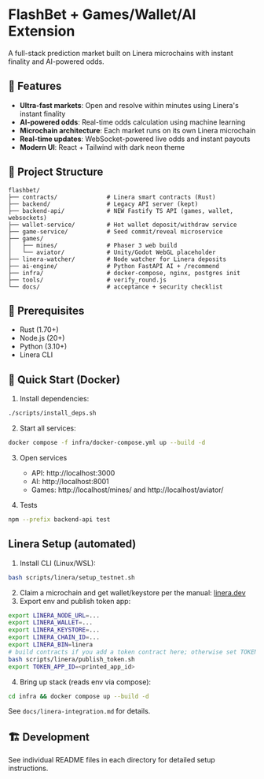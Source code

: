# FlashBet + Games/Wallet/AI Extension

A full-stack prediction market built on Linera microchains with instant finality and AI-powered odds.

## 🚀 Features

- **Ultra-fast markets**: Open and resolve within minutes using Linera's instant finality
- **AI-powered odds**: Real-time odds calculation using machine learning
- **Microchain architecture**: Each market runs on its own Linera microchain
- **Real-time updates**: WebSocket-powered live odds and instant payouts
- **Modern UI**: React + Tailwind with dark neon theme

## 📁 Project Structure

```
flashbet/
├── contracts/              # Linera smart contracts (Rust)
├── backend/                # Legacy API server (kept)
├── backend-api/            # NEW Fastify TS API (games, wallet, websockets)
├── wallet-service/         # Hot wallet deposit/withdraw service
├── game-service/           # Seed commit/reveal microservice
├── games/
│   ├── mines/              # Phaser 3 web build
│   └── aviator/            # Unity/Godot WebGL placeholder
├── linera-watcher/         # Node watcher for Linera deposits
├── ai-engine/              # Python FastAPI AI + /recommend
├── infra/                  # docker-compose, nginx, postgres init
├── tools/                  # verify_round.js
└── docs/                   # acceptance + security checklist
```

## 🔧 Prerequisites

- Rust (1.70+)
- Node.js (20+)
- Python (3.10+)
- Linera CLI

## 🚀 Quick Start (Docker)

1. Install dependencies:
```bash
./scripts/install_deps.sh
```

2. Start all services:
```bash
docker compose -f infra/docker-compose.yml up --build -d
```

3. Open services
   - API: http://localhost:3000
   - AI:  http://localhost:8001
   - Games: http://localhost/mines/ and http://localhost/aviator/

4. Tests
```bash
npm --prefix backend-api test
```

## Linera Setup (automated)
1. Install CLI (Linux/WSL):
```bash
bash scripts/linera/setup_testnet.sh
```
2. Claim a microchain and get wallet/keystore per the manual: [linera.dev](https://linera.dev/)
3. Export env and publish token app:
```bash
export LINERA_NODE_URL=...
export LINERA_WALLET=...
export LINERA_KEYSTORE=...
export LINERA_CHAIN_ID=...
export LINERA_BIN=linera
# build contracts if you add a token contract here; otherwise set TOKEN_APP_ID from the publish step
bash scripts/linera/publish_token.sh
export TOKEN_APP_ID=<printed_app_id>
```
4. Bring up stack (reads env via compose):
```bash
cd infra && docker compose up --build -d
```

See `docs/linera-integration.md` for details.

## 🏗️ Development

See individual README files in each directory for detailed setup instructions.